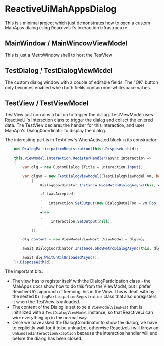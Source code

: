 # ReactiveUiMahAppsDialog

This is a minimal project which just demonstrates how to open a custom MahApps dialog using ReactiveUi's Interaction infrastructure. 

## MainWindow / MainWindowViewModel
This is just a MetroWindow shell to host the TestView

## TestDialog / TestDialogViewModel
The custom dialog window with a couple of editable fields. The "OK" button only becomes enabled when both fields contain non-whitespace values.

## TestView / TestViewModel
TestView just contains a button to trigger the dialog. TestViewModel uses ReactiveUi's Interaction class to trigger the dialog and collect the entered data. The TestView declares the handler for this interaction, and uses MahApp's DialogCoordinator to display the dialog. 

The interesting part is in TestView's WhenActivated block in its constructor: 

```csharp
    new DialogParticipationRegistration(this).DisposeWith(d);
    
    this.ViewModel.Interaction.RegisterHandler(async interaction =>
    {
        var dlg = new CustomDialog {Title = interaction.Input};

        var dlgvm = new TestDialogViewModel((TestDialogViewModel vm, bool wasAccepted) =>
            {
                DialogCoordinator.Instance.HideMetroDialogAsync(this, dlg);

                if (wasAccepted)
                {
                    interaction.SetOutput(new DialogData{Foo = vm.Foo, BarBaz = vm.BarBaz});
                }
                else
                {
                     interaction.SetOutput(null);
                }
            });

        dlg.Content = new ViewModelViewHost {ViewModel = dlgvm};
            
        await DialogCoordinator.Instance.ShowMetroDialogAsync(this, dlg);

        await dlg.WaitUntilUnloadedAsync();
    }).DisposeWith(d);
```

The important bits:

* The view has to register itself with the DialogParticipation class - the MahApps docs show how to do this from the ViewModel, but I prefer ReactiveUi's approach of keeping this in the View. This is dealt with by the nested `DialogParticipationRegistration` class that also unregisters it when the TestView is unloaded. 
* The content of the Dialog is set to be a `ViewModelViewHost` that is initialized with a `TestDialogViewModel` instance, so that ReactiveUi can wire everything up in the normal way. 
* Once we have asked the DialogCoordinator to show the dialog, we have to explicitly wait for it to be unloaded, otherwise ReactiveUi will throw an `UnhandledInteractionException` because the interaction handler will end before the dialog has been closed. 
